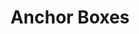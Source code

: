 ---
title: "Anchor Boxes"

categories: ['']

tags: ['Anchor', 'Boxes']

arabic: ['مربعات الارتكاز']

publishers: ['معجم مصطلحات التعلم الآلي والتعلم العميق وعلم البيانات']

types: "word"

slug: ""
---
